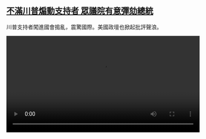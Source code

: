 <!--1610103254000-->
[不滿川普煽動支持者 眾議院有意彈劾總統](https://www.dw.com/zh/%E4%B8%8D%E6%BB%BF%E5%B7%9D%E6%99%AE%E7%85%BD%E5%8B%95%E6%94%AF%E6%8C%81%E8%80%85%20%E7%9C%BE%E8%AD%B0%E9%99%A2%E6%9C%89%E6%84%8F%E5%BD%88%E5%8A%BE%E7%B8%BD%E7%B5%B1/a-56169365)
------

<p>川普支持者闖進國會搗亂，震驚國際。美國政壇也掀起批評聲浪。</small></p><video src="https://tvdownloaddw-a.akamaihd.net/dwtv_video/flv/vdt_zh/2021/bchi210108_001_pelosi-6_sd_sor.mp4" controls style="width:100%"></video>
